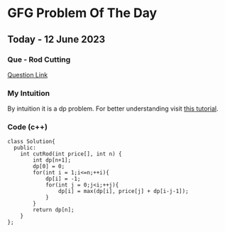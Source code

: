 # GFG Problem Of The Day

## Today - 12 June 2023
### Que - Rod Cutting

[Question Link](https://practice.geeksforgeeks.org/problems/rod-cutting0840/1)


### My Intuition
By intuition it is a dp problem. For better understanding visit [this tutorial](https://iq.opengenus.org/rod-cutting-problem/).


### Code (c++)
```
class Solution{
  public:
    int cutRod(int price[], int n) {
        int dp[n+1];
        dp[0] = 0;
        for(int i = 1;i<=n;++i){
            dp[i] = -1;
            for(int j = 0;j<i;++j){
                dp[i] = max(dp[i], price[j] + dp[i-j-1]);
            }
        }
        return dp[n];
    }
};
```